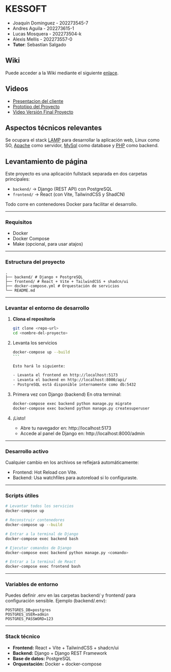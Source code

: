 # KESSOFT

* Joaquín Dominguez - 202273545-7
* Andres Aguila - 202273615-1
* Lucas Mosquera - 202273504-k
* Alexis Mellis - 202273557-0
* **Tutor**: Sebastían Salgado

## Wiki

Puede acceder a la Wiki mediante el siguiente [enlace](https://github.com/siroale/KESSOFT/wiki).

## Videos

- [Presentacion del cliente](https://youtu.be/abJau21SDIk)
- [Prototipo del Proyecto](https://youtu.be/Z2_IOhcjPvM)
- [Video Versión Final Proyecto](https://youtu.be/iCsO8WIfQFA)

## Aspectos técnicos relevantes

Se ocupara el stack [LAMP](https://www.php.net/manual/en/features.commandline.webserver.php) para desarrollar la aplicación web, Linux como SO, [Apache](https://apache.org/) como servidor, [MySql](https://www.mysql.com/) como database y [PHP](https://www.php.net/) como backend.

## Levantamiento de página
Este proyecto es una aplicación fullstack separada en dos carpetas principales:

- `backend/` → Django (REST API) con PostgreSQL
- `frontend/` → React (con Vite, TailwindCSS y ShadCN)

Todo corre en contenedores Docker para facilitar el desarrollo.

---

### Requisitos

- Docker
- Docker Compose
- Make (opcional, para usar atajos)

---

### Estructura del proyecto

```
.
├── backend/ # Django + PostgreSQL
├── frontend/ # React + Vite + TailwindCSS + shadcn/ui
├── docker-compose.yml # Orquestación de servicios
└── README.md
```

---

### Levantar el entorno de desarrollo

1. **Clona el repositorio**

   ```bash
   git clone <repo-url>
   cd <nombre-del-proyecto>
   ```

2. Levanta los servicios

	````bash
	docker-compose up --build
	```

	Esto hará lo siguiente:

	- Levanta el frontend en http://localhost:5173
	- Levanta el backend en http://localhost:8000/api/
	- PostgreSQL está disponible internamente como db:5432

3. Primera vez con Django (backend)
	En otra terminal:

	```bash
	docker-compose exec backend python manage.py migrate
	docker-compose exec backend python manage.py createsuperuser
	```

4. ¡Listo!
	- Abre tu navegador en: http://localhost:5173
	- Accede al panel de Django en: http://localhost:8000/admin

---

### Desarrollo activo

Cualquier cambio en los archivos se reflejará automáticamente:

- Frontend: Hot Reload con Vite.
- Backend: Usa watchfiles para autoreload si lo configuraste.

---

### Scripts útiles

```bash
# Levantar todos los servicios
docker-compose up

# Reconstruir contenedores
docker-compose up --build

# Entrar a la terminal de Django
docker-compose exec backend bash

# Ejecutar comandos de Django
docker-compose exec backend python manage.py <comando>

# Entrar a la terminal de React
docker-compose exec frontend bash
```

---

### Variables de entorno

Puedes definir .env en las carpetas backend/ y frontend/ para configuración sensible. Ejemplo (backend/.env):

```env
POSTGRES_DB=postgres
POSTGRES_USER=admin
POSTGRES_PASSWORD=123
```

---

### Stack técnico

- **Frontend:** React + Vite + TailwindCSS + shadcn/ui
- **Backend:** Django + Django REST Framework
- **Base de datos:** PostgreSQL
- **Orquestación:** Docker + docker-compose
